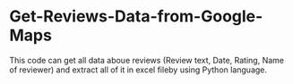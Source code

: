 # Get-Reviews-Data-from-Google-Maps
This code can get all data aboue reviews (Review text, Date, Rating, Name of reviewer) and extract all of it in excel fileby using Python language.
